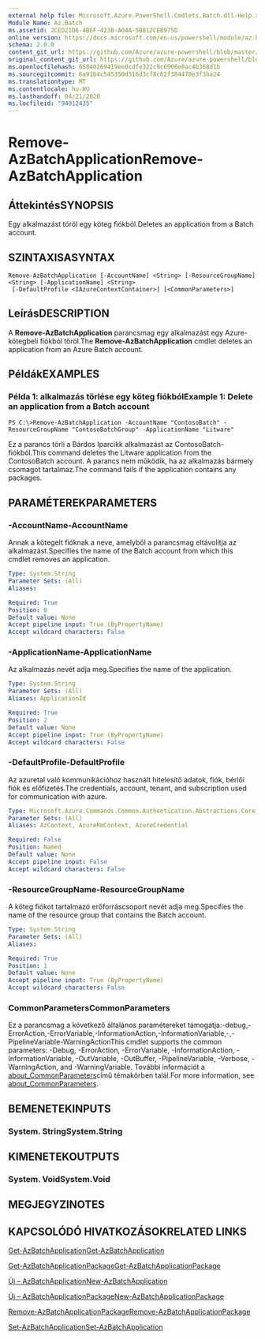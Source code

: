 ```yaml
---
external help file: Microsoft.Azure.PowerShell.Cmdlets.Batch.dll-Help.xml
Module Name: Az.Batch
ms.assetid: 2CED21D6-4BEF-423B-A04A-5B812CEB975D
online version: https://docs.microsoft.com/en-us/powershell/module/az.batch/remove-azbatchapplication
schema: 2.0.0
content_git_url: https://github.com/Azure/azure-powershell/blob/master/src/Batch/Batch/help/Remove-AzBatchApplication.md
original_content_git_url: https://github.com/Azure/azure-powershell/blob/master/src/Batch/Batch/help/Remove-AzBatchApplication.md
ms.openlocfilehash: 65840269419ee0cdfe322c9c6906e8ac4b368d1b
ms.sourcegitcommit: 6a91b4c545350d316d3cf8c62f384478e3f3ba24
ms.translationtype: MT
ms.contentlocale: hu-HU
ms.lasthandoff: 04/21/2020
ms.locfileid: "94012435"
---
```

# <span data-ttu-id="6ba37-101">Remove-AzBatchApplication</span><span class="sxs-lookup"><span data-stu-id="6ba37-101">Remove-AzBatchApplication</span></span>

## <span data-ttu-id="6ba37-102">Áttekintés</span><span class="sxs-lookup"><span data-stu-id="6ba37-102">SYNOPSIS</span></span>
<span data-ttu-id="6ba37-103">Egy alkalmazást töröl egy köteg fiókból.</span><span class="sxs-lookup"><span data-stu-id="6ba37-103">Deletes an application from a Batch account.</span></span>

## <span data-ttu-id="6ba37-104">SZINTAXISA</span><span class="sxs-lookup"><span data-stu-id="6ba37-104">SYNTAX</span></span>

```
Remove-AzBatchApplication [-AccountName] <String> [-ResourceGroupName] <String> [-ApplicationName] <String>
 [-DefaultProfile <IAzureContextContainer>] [<CommonParameters>]
```

## <span data-ttu-id="6ba37-105">Leírás</span><span class="sxs-lookup"><span data-stu-id="6ba37-105">DESCRIPTION</span></span>
<span data-ttu-id="6ba37-106">A **Remove-AzBatchApplication** parancsmag egy alkalmazást egy Azure-kötegbeli fiókból töröl.</span><span class="sxs-lookup"><span data-stu-id="6ba37-106">The **Remove-AzBatchApplication** cmdlet deletes an application from an Azure Batch account.</span></span>

## <span data-ttu-id="6ba37-107">Példák</span><span class="sxs-lookup"><span data-stu-id="6ba37-107">EXAMPLES</span></span>

### <span data-ttu-id="6ba37-108">Példa 1: alkalmazás törlése egy köteg fiókból</span><span class="sxs-lookup"><span data-stu-id="6ba37-108">Example 1: Delete an application from a Batch account</span></span>
```
PS C:\>Remove-AzBatchApplication -AccountName "ContosoBatch" -ResourceGroupName "ContosoBatchGroup" -ApplicationName "Litware"
```

<span data-ttu-id="6ba37-109">Ez a parancs törli a Bárdos Iparcikk alkalmazást az ContosoBatch-fiókból.</span><span class="sxs-lookup"><span data-stu-id="6ba37-109">This command deletes the Litware application from the ContosoBatch account.</span></span>
<span data-ttu-id="6ba37-110">A parancs nem működik, ha az alkalmazás bármely csomagot tartalmaz.</span><span class="sxs-lookup"><span data-stu-id="6ba37-110">The command fails if the application contains any packages.</span></span>

## <span data-ttu-id="6ba37-111">PARAMÉTEREK</span><span class="sxs-lookup"><span data-stu-id="6ba37-111">PARAMETERS</span></span>

### <span data-ttu-id="6ba37-112">-AccountName</span><span class="sxs-lookup"><span data-stu-id="6ba37-112">-AccountName</span></span>
<span data-ttu-id="6ba37-113">Annak a kötegelt fióknak a neve, amelyből a parancsmag eltávolítja az alkalmazást.</span><span class="sxs-lookup"><span data-stu-id="6ba37-113">Specifies the name of the Batch account from which this cmdlet removes an application.</span></span>

```yaml
Type: System.String
Parameter Sets: (All)
Aliases:

Required: True
Position: 0
Default value: None
Accept pipeline input: True (ByPropertyName)
Accept wildcard characters: False
```

### <span data-ttu-id="6ba37-114">-ApplicationName</span><span class="sxs-lookup"><span data-stu-id="6ba37-114">-ApplicationName</span></span>
<span data-ttu-id="6ba37-115">Az alkalmazás nevét adja meg.</span><span class="sxs-lookup"><span data-stu-id="6ba37-115">Specifies the name of the application.</span></span>

```yaml
Type: System.String
Parameter Sets: (All)
Aliases: ApplicationId

Required: True
Position: 2
Default value: None
Accept pipeline input: True (ByPropertyName)
Accept wildcard characters: False
```

### <span data-ttu-id="6ba37-116">-DefaultProfile</span><span class="sxs-lookup"><span data-stu-id="6ba37-116">-DefaultProfile</span></span>
<span data-ttu-id="6ba37-117">Az azuretal való kommunikációhoz használt hitelesítő adatok, fiók, bérlői fiók és előfizetés.</span><span class="sxs-lookup"><span data-stu-id="6ba37-117">The credentials, account, tenant, and subscription used for communication with azure.</span></span>

```yaml
Type: Microsoft.Azure.Commands.Common.Authentication.Abstractions.Core.IAzureContextContainer
Parameter Sets: (All)
Aliases: AzContext, AzureRmContext, AzureCredential

Required: False
Position: Named
Default value: None
Accept pipeline input: False
Accept wildcard characters: False
```

### <span data-ttu-id="6ba37-118">-ResourceGroupName</span><span class="sxs-lookup"><span data-stu-id="6ba37-118">-ResourceGroupName</span></span>
<span data-ttu-id="6ba37-119">A köteg fiókot tartalmazó erőforráscsoport nevét adja meg.</span><span class="sxs-lookup"><span data-stu-id="6ba37-119">Specifies the name of the resource group that contains the Batch account.</span></span>

```yaml
Type: System.String
Parameter Sets: (All)
Aliases:

Required: True
Position: 1
Default value: None
Accept pipeline input: True (ByPropertyName)
Accept wildcard characters: False
```

### <span data-ttu-id="6ba37-120">CommonParameters</span><span class="sxs-lookup"><span data-stu-id="6ba37-120">CommonParameters</span></span>
<span data-ttu-id="6ba37-121">Ez a parancsmag a következő általános paramétereket támogatja:-debug,-ErrorAction,-ErrorVariable,-InformationAction,-InformationVariable,-,-PipelineVariable-WarningAction</span><span class="sxs-lookup"><span data-stu-id="6ba37-121">This cmdlet supports the common parameters: -Debug, -ErrorAction, -ErrorVariable, -InformationAction, -InformationVariable, -OutVariable, -OutBuffer, -PipelineVariable, -Verbose, -WarningAction, and -WarningVariable.</span></span> <span data-ttu-id="6ba37-122">További információt a [about_CommonParameters](http://go.microsoft.com/fwlink/?LinkID=113216)című témakörben talál.</span><span class="sxs-lookup"><span data-stu-id="6ba37-122">For more information, see [about_CommonParameters](http://go.microsoft.com/fwlink/?LinkID=113216).</span></span>

## <span data-ttu-id="6ba37-123">BEMENETEK</span><span class="sxs-lookup"><span data-stu-id="6ba37-123">INPUTS</span></span>

### <span data-ttu-id="6ba37-124">System. String</span><span class="sxs-lookup"><span data-stu-id="6ba37-124">System.String</span></span>

## <span data-ttu-id="6ba37-125">KIMENETEK</span><span class="sxs-lookup"><span data-stu-id="6ba37-125">OUTPUTS</span></span>

### <span data-ttu-id="6ba37-126">System. Void</span><span class="sxs-lookup"><span data-stu-id="6ba37-126">System.Void</span></span>

## <span data-ttu-id="6ba37-127">MEGJEGYZI</span><span class="sxs-lookup"><span data-stu-id="6ba37-127">NOTES</span></span>

## <span data-ttu-id="6ba37-128">KAPCSOLÓDÓ HIVATKOZÁSOK</span><span class="sxs-lookup"><span data-stu-id="6ba37-128">RELATED LINKS</span></span>

[<span data-ttu-id="6ba37-129">Get-AzBatchApplication</span><span class="sxs-lookup"><span data-stu-id="6ba37-129">Get-AzBatchApplication</span></span>](./Get-AzBatchApplication.md)

[<span data-ttu-id="6ba37-130">Get-AzBatchApplicationPackage</span><span class="sxs-lookup"><span data-stu-id="6ba37-130">Get-AzBatchApplicationPackage</span></span>](./Get-AzBatchApplicationPackage.md)

[<span data-ttu-id="6ba37-131">Új – AzBatchApplication</span><span class="sxs-lookup"><span data-stu-id="6ba37-131">New-AzBatchApplication</span></span>](./New-AzBatchApplication.md)

[<span data-ttu-id="6ba37-132">Új – AzBatchApplicationPackage</span><span class="sxs-lookup"><span data-stu-id="6ba37-132">New-AzBatchApplicationPackage</span></span>](./New-AzBatchApplicationPackage.md)

[<span data-ttu-id="6ba37-133">Remove-AzBatchApplicationPackage</span><span class="sxs-lookup"><span data-stu-id="6ba37-133">Remove-AzBatchApplicationPackage</span></span>](./Remove-AzBatchApplicationPackage.md)

[<span data-ttu-id="6ba37-134">Set-AzBatchApplication</span><span class="sxs-lookup"><span data-stu-id="6ba37-134">Set-AzBatchApplication</span></span>](./Set-AzBatchApplication.md)


